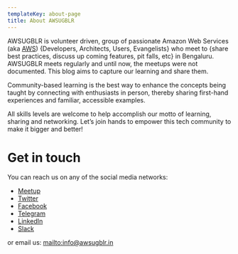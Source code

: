 ```yaml
---
templateKey: about-page
title: About AWSUGBLR
---
```

AWSUGBLR is volunteer driven, group of passionate Amazon Web Services (aka [AWS](https://aws.amazon.com)) {Developers, Architects, Users, Evangelists} who meet to {share best practices, discuss up coming features, pit falls, etc} in Bengaluru. AWSUGBLR meets regularly and until now, the meetups were not documented. This blog aims to capture our learning and share them.

Community-based learning is the best way to enhance the concepts being taught by connecting with enthusiasts in person, thereby sharing first-hand experiences and familiar, accessible examples.

All skills levels are welcome to help accomplish our motto of learning, sharing and networking. Let’s join hands to empower this tech community to make it bigger and better!

# Get in touch

You can reach us on any of the social media networks:

* [Meetup](https://meetup.com/awsugblr)
* [Twitter](https://twitter.com/awsugblr)
* [Facebook](https://facebook.com/awsugblr)
* [Telegram](https://go.awsugblr.in/telegram-invite)
* [LinkedIn](https://linkedin.com/in/awsugblr)
* [Slack](https://go.awsugblr.in/slack_invite)



or email us: <mailto:info@awsugblr.in>
